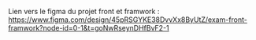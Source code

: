 Lien vers le figma du projet front et framwork : https://www.figma.com/design/45pRSGYKE38DvvXx8ByUtZ/exam-front-framwork?node-id=0-1&t=goNwRseynDHfBvF2-1